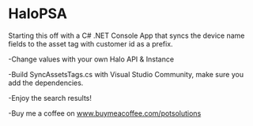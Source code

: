 # HaloPSA

Starting this off with a C# .NET Console App that syncs the device name fields to the asset tag with customer id as a prefix. 

-Change values with your own Halo API & Instance

-Build SyncAssetsTags.cs with Visual Studio Community, make sure you add the dependencies.

-Enjoy the search results!

-Buy me a coffee on www.buymeacoffee.com/potsolutions
